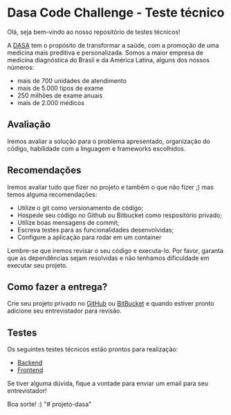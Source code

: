 # Dasa Code Challenge - Teste técnico

Olá, seja bem-vindo ao nosso repositório de testes técnicos!

A [DASA](http://www.dasa.com.br) tem o propósito de transformar a saúde, com a promoção de uma medicina mais preditiva e personalizada. Somos a maior empresa de medicina diagnóstica do Brasil e da América Latina, alguns dos nossos números:

- mais de 700 unidades de atendimento
- mais de 5.000 tipos de exame
- 250 milhões de exame anuais
- mais de 2.000 médicos

## Avaliação

Iremos avaliar a solução para o problema apresentado, organização do código, habilidade com a linguagem e frameworks escolhidos.

## Recomendações

Iremos avaliar tudo que fizer no projeto e também o que não fizer ;) mas temos alguma recomendações:

- Utilize o git como versionamento de código;
- Hospede seu código no Github ou Bitbucket como respositório privado;
- Utilize boas mensagens de commit;
- Escreva testes para as funcionalidades desenvolvidas;
- Configure a aplicação para rodar em um container

Lembre-se que iremos revisar o seu código e executa-lo. Por favor, garanta que as dependências sejam resolvidas e não tenhamos dificuldade em executar seu projeto.

## Como fazer a entrega?

Crie seu projeto privado no [GitHub](http://www.github.org) ou [BitBucket](http://www.bitbucket.org) e quando estiver pronto adicione seu entrevistador para revisão.

## Testes

Os seguintes testes técnicos estão prontos para realização:

- [Backend](backend.md)
- [Frontend](frontend.md)

Se tiver alguma dúvida, fique a vontade para enviar um email para seu entrevistador!

Boa sorte! :)
"# projeto-dasa" 
